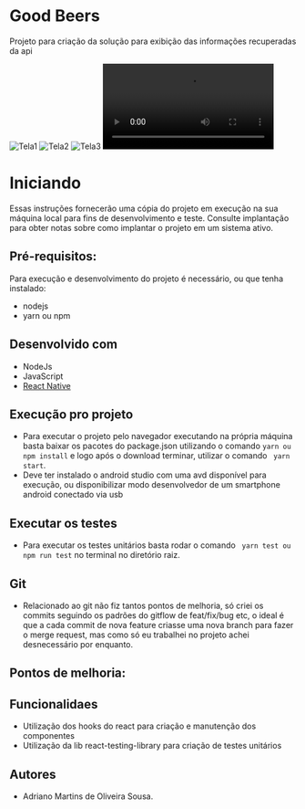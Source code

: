 # Good Beers
Projeto para criação da solução para exibição das informações recuperadas da api

![Tela1](https://i.imgur.com/D1Jt0EM.png)
![Tela2](https://i.imgur.com/PGPXD8L.png)
![Tela3](https://i.imgur.com/nYz0kyc.png)
![Tela4](https://i.imgur.com/KUiBFHG.mp4)

# Iniciando
Essas instruções fornecerão uma cópia do projeto em execução na sua máquina local para fins de desenvolvimento e teste. Consulte implantação para obter notas sobre como implantar o projeto em 
um sistema ativo.

## Pré-requisitos:
Para execução e desenvolvimento do projeto é necessário, ou que tenha instalado:
- nodejs
- yarn ou npm



## Desenvolvido com
 - NodeJs
 - JavaScript
 - [React Native](https://reactjs.org/)
 


## Execução pro projeto
 - Para executar o projeto pelo navegador executando na própria máquina basta baixar os pacotes do package.json 
 utilizando o comando ``` yarn ou npm install ``` e logo após o download terminar, utilizar o comando ``` yarn start```.
 - Deve ter instalado o android studio com uma avd disponível para execução, ou disponibilizar modo desenvolvedor de um smartphone android conectado via usb
 

## Executar os testes 
- Para executar os testes unitários basta rodar o comando ``` yarn test ou npm run test``` no terminal no diretório raiz.


## Git
- Relacionado ao git não fiz tantos pontos de melhoria, só criei os commits seguindo os padrões do gitflow de feat/fix/bug etc, o ideal é que a cada commit de nova feature criasse uma nova branch para fazer o merge request, mas como só eu trabalhei no projeto achei desnecessário por enquanto.


## Pontos de melhoria:


## Funcionalidaes
- Utilização dos hooks do react para criação e manutenção dos componentes
- Utilização da lib react-testing-library para criação de testes unitários


## Autores
- Adriano Martins de Oliveira Sousa.
